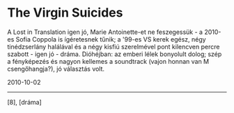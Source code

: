 # The Virgin Suicides

A Lost in Translation igen jó, Marie Antoinette-et ne feszegessük - a 2010-es Sofia Coppola is ígéretesnek tűnik; a '99-es VS kerek egész, négy tinédzserlány halálával és a négy kisfiú szerelmével pont kilencven percre szabott - igen jó - dráma. Dióhéjban: az emberi lélek bonyolult dolog; szép a fényképezés és nagyon kellemes a soundtrack (vajon honnan van M csengőhangja?), jó választás volt.


2010-10-02 

----

[8], [dráma]
